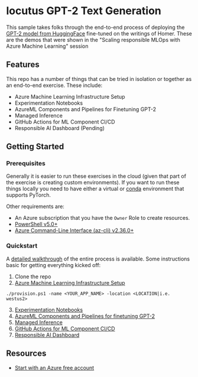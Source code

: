 # locutus GPT-2 Text Generation

This sample takes folks through the end-to-end process of deploying the 
[GPT-2 model from HuggingFace](https://huggingface.co/gpt2) fine-tuned 
on the writings of Homer. These are the demos that were shown in the 
"Scaling responsible MLOps with Azure Machine Learning" session

## Features

This repo has a number of things that can be tried in isolation or
together as an end-to-end exercise. These include: 

* Azure Machine Learning Infrastructure Setup
* Experimentation Notebooks
* AzureML Components and Pipelines for Finetuning GPT-2
* Managed Inference
* GitHub Actions for ML Component CI/CD
* Responsible AI Dashboard (Pending)

## Getting Started

### Prerequisites

Generally it is easier to run these exercises in the cloud (given that part
of the exercise is creating custom environments). If you want to run these
things locally you need to have either a virtual or [conda](https://docs.conda.io/en/latest/) environment that
supports PyTorch. 

Other requirements are:
* An Azure subscription that you have the `Owner` Role to create resources.
* [PowerShell v5.0+](https://docs.microsoft.com/en-us/powershell/scripting/overview?view=powershell-7.2)
* [Azure Command-Line Interface (az-cli) v2.36.0+](https://docs.microsoft.com/en-us/cli/azure/install-azure-cli)

### Quickstart

A [detailed walkthrough](https://github.com/Azure-Samples/locutus/wiki) of the entire process is available.
Some instructions basic for getting everything kicked off:

1. Clone the repo
2. [Azure Machine Learning Infrastructure Setup](https://github.com/Azure-Samples/locutus/wiki)
```
./provision.ps1 -name <YOUR_APP_NAME> -location <LOCATION|i.e. westus2>
```
3. [Experimentation Notebooks](https://github.com/Azure-Samples/locutus/wiki/Notebooks)
4. [AzureML Components and Pipelines for finetuning GPT-2](https://github.com/Azure-Samples/locutus/wiki/Finetuning)
5. [Managed Inference](https://github.com/Azure-Samples/locutus/wiki/Managed-Inference)
6. [GitHub Actions for ML Component CI/CD](https://github.com/Azure-Samples/locutus/wiki/Component-MLOps)
7. [Responsible AI Dashboard](https://github.com/Azure-Samples/locutus/wiki/RAI-Dashboard)


## Resources

* [Start with an Azure free account](https://azure.microsoft.com/en-in/free/)
